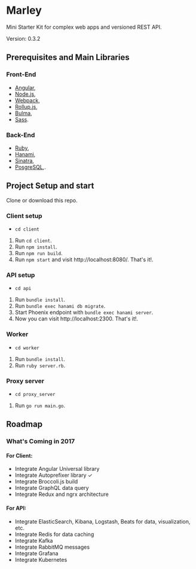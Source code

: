 # Marley

Mini Starter Kit for complex web apps and versioned REST API.

Version: 0.3.2

## Prerequisites and Main Libraries

### Front-End
* [Angular](https://angular.io/),
* [Node.js](https://nodejs.org/en/),
* [Webpack](https://webpack.js.org/),
* [Rollup.js](https://rollupjs.org/),
* [Bulma](http://bulma.io/),
* [Sass](http://sass-lang.com/).

### Back-End
* [Ruby](https://www.ruby-lang.org/),
* [Hanami](http://hanamirb.org/),
* [Sinatra](http://www.sinatrarb.com/),
* [PosgreSQL](https://www.postgresql.org/),.

## Project Setup and start

Clone or download this repo. 

### Client setup
* `cd client`
1. Run `cd client`.
2. Run `npm install`.
3. Run `npm run build`.
4. Run `npm start` and visit http://localhost:8080/. That's it!.

### API setup
* `cd api`
1. Run `bundle install`.
2. Run `bundle exec hanami db migrate`.
3. Start Phoenix endpoint with `bundle exec hanami server`.
3. Now you can visit http://localhost:2300. That's it!.

### Worker
* `cd worker`
1. Run `bundle install`.
3. Run `ruby server.rb`.

### Proxy server
* `cd proxy_server`
1. Run `go run main.go`.

## Roadmap

### What's Coming in 2017
#### For Client:
* Integrate Angular Universal library
* Integrate Autoprefixer library ✓
* Integrate Broccoli.js build
* Integrate GraphQL data query
* Integrate Redux and ngrx architecture

#### For API:
* Integrate ElasticSearch, Kibana, Logstash, Beats for data, visualization, etc.
* Integrate Redis for data caching
* Integrate Kafka
* Integrate RabbitMQ messages
* Integrate Grafana
* Integrate Kubernetes